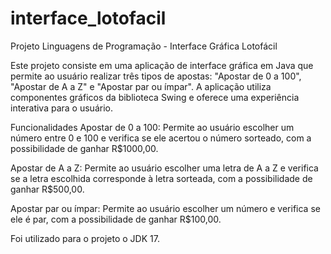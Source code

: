 # interface_lotofacil
Projeto Linguagens de Programação - Interface Gráfica Lotofácil

Este projeto consiste em uma aplicação de interface gráfica em Java que permite ao usuário realizar três tipos de apostas: "Apostar de 0 a 100", "Apostar de A a Z" e "Apostar par ou ímpar". A aplicação utiliza componentes gráficos da biblioteca Swing e oferece uma experiência interativa para o usuário.

Funcionalidades
Apostar de 0 a 100: Permite ao usuário escolher um número entre 0 e 100 e verifica se ele acertou o número sorteado, com a possibilidade de ganhar R$1000,00.

Apostar de A a Z: Permite ao usuário escolher uma letra de A a Z e verifica se a letra escolhida corresponde à letra sorteada, com a possibilidade de ganhar R$500,00.

Apostar par ou ímpar: Permite ao usuário escolher um número e verifica se ele é par, com a possibilidade de ganhar R$100,00.

Foi utilizado para o projeto o JDK 17.
